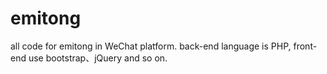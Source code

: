 # emitong
all code for emitong in WeChat platform. back-end language is PHP, front-end use bootstrap、jQuery and so on. 
